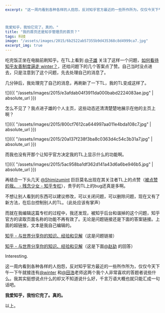 ```yaml
---
excerpt: "这一周内看到各种各样的人抱怨，反对知乎官方最近的一些所作所为，仅仅今天下午一下午就接连有[@winter](https://www.zhihu.com/people/ec03b8e839a6fb763e1b8113455362db) 和[@田浩](https://www.zhihu.com/people/a609689b545c1162f2d6d19fd4a9aeee)老师这两个我个人非常喜欢的答题者说些什么。我其实挺想说点什么的却又不知道说什么好，千言万语大概也就只能汇成一句话吧。



我爱知乎，我怕它完了。真的。"
title: "我的首页还是知乎管理员的首页？"
tags: 科技
image: "/assets/images/2015/6b2522ab57355b9d435368c8d4999ca7.jpg"
excerpt_img: true
---
```


吃完饭正坐在电脑前刷知乎。在TL上看到 [@子雄](https://www.zhihu.com/people/e41a75ba81f6b90038da375599b8ed30) 关注了这样一个问题，[如何看待知乎友善制度逼走 winter？](https://www.zhihu.com/question/30782408)，还给问题下的几个答案点了赞。自己当时没点进去，只是注意到了这个问题，先去处理自己的消息了。

几分钟后，我处理完了自己的消息，再刷新了一下TL，我的TL变成这样了。

![]({{ "/assets/images/2015/e3afdab04f3911da000babd2224083ae.jpg" | absolute_url }})

怎么不见了？我点进子雄的个人主页，这些动态还清清楚楚地展示在他的主页上啊？

![]({{ "/assets/images/2015/800cf7612ca644997aa011e4bda108c7.jpg" | absolute_url }})

![]({{ "/assets/images/2015/20a137f238f3ba8c0363d4c54c3b31a7.jpg" | absolute_url }})

而我也没有开那个让知乎官方决定我的TL上显示什么的功能啊。 

![]({{ "/assets/images/2015/5ac958ba1df362d141a43d6a6be946b5.jpg" | absolute_url }})

再结合一下头几天 [@Shimizumint](https://www.zhihu.com/people/c6a88903a476789b098a088182c69fe1) 巨巨莫名出现在其关注者TL上的点赞（[被点赞的我。 - 残念少女 - 知乎专栏](https://zhuanlan.zhihu.com/enokitsukanon/20050432)），贵乎的TL上的bug还真是多啊。

不想让别人看到的东西可以建议修改，可以关闭问题，可以删除问题，现在又有了新方法，在后台控制别人的TL。（此处应该有掌声）

而就在我编辑这篇专栏的过程中，我还发现，被知乎后台和谐掉的这个问题，知乎官方的读取页面名称的功能不再有效了。无论是问题链接还是下面的答案链接。上面的超链接，文本是我自己编辑的。

[知乎 - 与世界分享你的知识、经验和见解](https://www.zhihu.com/question/30782408)（这是问题链接）

[知乎 - 与世界分享你的知识、经验和见解](https://www.zhihu.com/question/30782408/answer/49602957)（这是下面[@赵劼](https://www.zhihu.com/people/78e3b98074a915b222ae1be4ab038a6e) 的回答）

Interesting.

这一周内看到各种各样的人抱怨，反对知乎官方最近的一些所作所为，仅仅今天下午一下午就接连有[@winter](https://www.zhihu.com/people/ec03b8e839a6fb763e1b8113455362db) 和[@田浩](https://www.zhihu.com/people/a609689b545c1162f2d6d19fd4a9aeee)老师这两个我个人非常喜欢的答题者说些什么。我其实挺想说点什么的却又不知道说什么好，千言万语大概也就只能汇成一句话吧。

**我爱知乎，我怕它完了。真的。**

以上。
